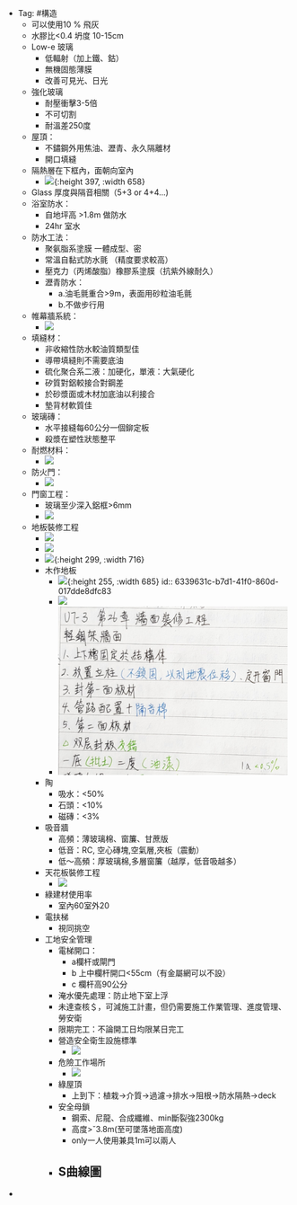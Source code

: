 - Tag: #構造
	- 可以使用10 % 飛灰
	- 水膠比<0.4 坍度 10-15cm
	- Low-e 玻璃
		- 低輻射（加上鐵、鈷）
		- 無機固態薄膜
		- 改善可見光、日光
	- 強化玻璃
		- 耐壓衝擊3-5倍
		- 不可切割
		- 耐溫差250度
	- 屋頂：
		- 不鏽鋼外用焦油、瀝青、永久隔離材
		- 開口填縫
	- 隔熱層在下框內，面朝向室內
		- ![](https://i.imgur.com/00mEnVj.png){:height 397, :width 658}
	- Glass 厚度與隔音相關（5+3 or 4+4...)
	- 浴室防水：
		- 自地坪高 >1.8m 做防水
		- 24hr 室水
	- 防水工法：
		- 聚氨脂系塗膜 一體成型、密
		- 常溫自黏式防水氈 （精度要求較高）
		- 壓克力（丙烯酸脂）橡膠系塗膜（抗紫外線耐久）
		- 瀝青防水：
			- a.油毛氈重合>9m，表面用砂粒油毛氈
			- b.不做步行用
	- 帷幕牆系統：
		- ![](https://i.imgur.com/hCF2gly.png)
	- 填縫材：
		- 非收縮性防水較油質類型佳
		- 導帶填縫則不需要底油
		- 硫化聚合系二液：加硬化，單液：大氣硬化
		- 矽質對鋁較接合對鋼差
		- 於砂漿面或木材加底油以利接合
		- 墊背材軟質佳
	- 玻璃磚：
		- 水平接縫每60公分一個鉚定板
		- 殺漿在塑性狀態整平
	- 耐燃材料：
		- ![](https://i.imgur.com/UBzyyO4.jpg)
	- 防火門：
		- ![](https://i.imgur.com/Kh27N15.png)
	- 門窗工程：
		- 玻璃至少深入鋁框>6mm
		- ![](https://i.imgur.com/0FDK0F6.jpg)
	- 地板裝修工程
		- ![](https://i.imgur.com/0ZKUJiZ.jpg)
		- ![](https://i.imgur.com/VddVoYg.png)
		- ![](https://i.imgur.com/lTx7msn.jpg){:height 299, :width 716}
		- 木作地板
			- ![](https://i.imgur.com/yKadcIL.jpg){:height 255, :width 685}
			  id:: 6339631c-b7d1-41f0-860d-017dde8dfc83
			- ![](https://i.imgur.com/Dqe5wGe.png)
			- ![image.png](../assets/image_1664705777490_0.png)
		- 陶
			- 吸水：<50%
			- 石頭：<10%
			- 磁磚：<3%
		- 吸音牆
			- 高頻：薄玻璃棉、窗簾、甘蔗版
			- 低音：RC, 空心磚塊,空氣層,夾板（震動）
			- 低～高頻：厚玻璃棉,多層窗簾（越厚，低音吸越多）
		- 天花板裝修工程
			- ![](https://i.imgur.com/Nmw4W1T.png)
		- 綠建材使用率
			- 室內60室外20
		- 電扶梯
			- 視同挑空
		- 工地安全管理
			- 電梯開口：
				- a欄杆或閘門
				- b 上中欄杆開口<55cm（有金屬網可以不設）
				- c 欄杆高90公分
			- 淹水優先處理：防止地下室上浮
			- 未達查核＄，可減施工計畫，但仍需要施工作業管理、進度管理、勞安衛
			- 限期完工：不論開工日均限某日完工
			- 營造安全衛生設施標準
				- ![](https://i.imgur.com/1UEhXaa.png)
			- 危險工作場所
				- ![](https://i.imgur.com/P6N0ShR.png)
			- 綠屋頂
				- 上到下：植栽->介質->過濾->排水->阻根->防水隔熱->deck
			- 安全母鎖
				- 鋼索、尼龍、合成纖維、min斷裂強2300kg
				- 高度>ˇ3.8m(至可墜落地面高度)
				- only一人使用兼具1m可以兩人
			- S曲線圖
				-
-